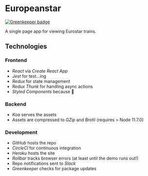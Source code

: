 # Europeanstar

[![Greenkeeper badge](https://badges.greenkeeper.io/adrianblynch/europeanstar.svg)](https://greenkeeper.io/)

A single page app for viewing Eurostar trains.

## Technologies

### Frontend
- *React* via *Create React App*
- *Jest* for test...ing
- *Redux* for state management
- *Redux Thunk* for handling async actions
- *Styled Components* because 💅

### Backend
- *Koa* serves the assets
- Assets are compressed to *GZip* and *Brotli* (requires > Node 11.7.0)

### Development
- *GitHub* hosts the repo
- *CircleCI* for continuous integration 
- *Heroku* hosts the site
- *Rollbar* tracks browser errors (at least until the demo runs out!)
- Repo notifications sent to *Slack*
- *Greenkeeper* checks for package updates
